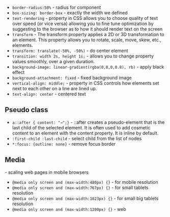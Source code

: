 - `border-radius:50%` - radius for component
- `box-sizing: border-box` - exactly the width we defined
- `text-rendering` - property in CSS allows you to choose quality of text over speed (or vice versa) allowing you to fine tune optimization by suggesting to the browser as to how it should render text on the screen
- `transform` - The transform property applies a 2D or 3D transformation to an element. This property allows you to rotate, scale, move, skew, etc., elements.
- `transform: translate(-50%, -50%)` - do center element
- `transition: width 2s, height 1s;` - allows you to change property values smoothly, over a given duration.
- `background-image: linear-gradient(rgba(0,0,0,0.8), rb)` - apply black effect
- `background-attachment: fixed` - fixed background image
- `vertical-align: middle;` -  property in CSS controls how elements set next to each other on a line are lined up.
- `text-align: center` - centered text



## Pseudo class
- `a::after { content: "→";}` - ::after creates a pseudo-element that is the last child of the selected element. It is often used to add cosmetic content to an element with the content property. It is inline by default.
- `:first-child :last-child` - select child from the list of nodes 
- `*:focus: {outline: none}` - remove focus border

## Media
<meta name="viewport" content="width=device-width, initial-scale=1">  - scaling web pages in mobile browsers

- `@media only screen and (max-width:480px) {}` - for mobile resolution
- `@media only screen and (max-width:767px) {}` - for small tablets resolution
- `@media only screen and (max-width:1023px) {}` - for small big tablets resolution
- `@media only screen and (max-width:1200px) {}` - web
